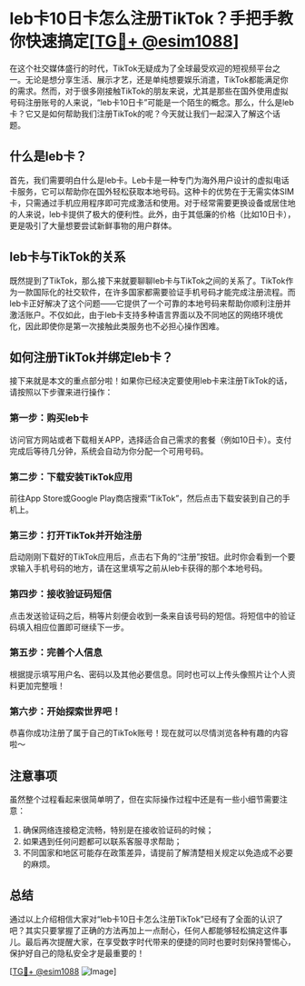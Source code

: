 # leb卡10日卡怎么注册TikTok？手把手教你快速搞定[[TG💪+ @esim1088](https://t.me/s/esim1088)]

在这个社交媒体盛行的时代，TikTok无疑成为了全球最受欢迎的短视频平台之一。无论是想分享生活、展示才艺，还是单纯想要娱乐消遣，TikTok都能满足你的需求。然而，对于很多刚接触TikTok的朋友来说，尤其是那些在国外使用虚拟号码注册账号的人来说，“leb卡10日卡”可能是一个陌生的概念。那么，什么是leb卡？它又是如何帮助我们注册TikTok的呢？今天就让我们一起深入了解这个话题。

## 什么是leb卡？

首先，我们需要明白什么是leb卡。Leb卡是一种专门为海外用户设计的虚拟电话卡服务，它可以帮助你在国外轻松获取本地号码。这种卡的优势在于无需实体SIM卡，只需通过手机应用程序即可完成激活和使用。对于经常需要更换设备或居住地的人来说，leb卡提供了极大的便利性。此外，由于其低廉的价格（比如10日卡），更是吸引了大量想要尝试新鲜事物的用户群体。

## leb卡与TikTok的关系

既然提到了TikTok，那么接下来就要聊聊leb卡与TikTok之间的关系了。TikTok作为一款国际化的社交软件，在许多国家都需要验证手机号码才能完成注册流程。而leb卡正好解决了这个问题——它提供了一个可靠的本地号码来帮助你顺利注册并激活账户。不仅如此，由于leb卡支持多种语言界面以及不同地区的网络环境优化，因此即使你是第一次接触此类服务也不必担心操作困难。

## 如何注册TikTok并绑定leb卡？

接下来就是本文的重点部分啦！如果你已经决定要使用leb卡来注册TikTok的话，请按照以下步骤来进行操作：

### 第一步：购买leb卡
访问官方网站或者下载相关APP，选择适合自己需求的套餐（例如10日卡）。支付完成后等待几分钟，系统会自动为你分配一个可用号码。

### 第二步：下载安装TikTok应用
前往App Store或Google Play商店搜索“TikTok”，然后点击下载安装到自己的手机上。

### 第三步：打开TikTok并开始注册
启动刚刚下载好的TikTok应用后，点击右下角的“注册”按钮。此时你会看到一个要求输入手机号码的地方，请在这里填写之前从leb卡获得的那个本地号码。

### 第四步：接收验证码短信
点击发送验证码之后，稍等片刻便会收到一条来自该号码的短信。将短信中的验证码填入相应位置即可继续下一步。

### 第五步：完善个人信息
根据提示填写用户名、密码以及其他必要信息。同时也可以上传头像照片让个人资料更加完整哦！

### 第六步：开始探索世界吧！
恭喜你成功注册了属于自己的TikTok账号！现在就可以尽情浏览各种有趣的内容啦～

## 注意事项

虽然整个过程看起来很简单明了，但在实际操作过程中还是有一些小细节需要注意：

1. 确保网络连接稳定流畅，特别是在接收验证码的时候；
2. 如果遇到任何问题都可以联系客服寻求帮助；
3. 不同国家和地区可能存在政策差异，请提前了解清楚相关规定以免造成不必要的麻烦。

## 总结

通过以上介绍相信大家对“leb卡10日卡怎么注册TikTok”已经有了全面的认识了吧？其实只要掌握了正确的方法再加上一点耐心，任何人都能够轻松搞定这件事儿。最后再次提醒大家，在享受数字时代带来的便捷的同时也要时刻保持警惕心，保护好自己的隐私安全才是最重要的！

[[TG💪+ @esim1088](https://t.me/s/esim1088) ![Image](https://i.postimg.cc/4NQfJmqS/Snipaste-2025-05-13-00-14-12.png)]